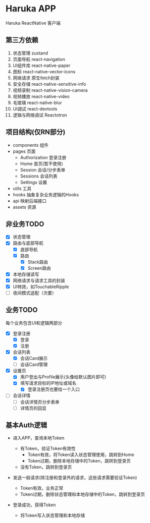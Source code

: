 # Haruka APP
Haruka ReactNative 客户端

## 第三方依赖
1. 状态管理 zustand
2. 页面导航 react-navigation
3. UI组件库 react-native-paper
4. 图标 react-native-vector-icons
5. 网络请求 原生fetch封装
6. 安全存储 react-native-sensitive-info
7. 视频录制 react-native-vision-camera
8. 视频播放 react-native-video
9. 毛玻璃 react-native-blur
10. UI调试 react-devtools
11. 逻辑与网络调试 Reactotron

## 项目结构(仅RN部分)
- components 组件  
- pages 页面  
    - Authorization 登录注册  
    - Home 首页(暂不使用)  
    - Session 会话/分步表单  
    - Sessions 会话列表  
    - Settings 设置  
- utils 工具  
- hooks 抽象复杂业务逻辑的Hooks
- api 映射后端接口
- assets 资源

## 非业务TODO
- [x] 状态管理
- [x] 路由与底部导航
  - [x] 底部导航
  - [x] 路由
    - [x] Stack路由
    - [x] Screen路由
- [x] 本地存储读写
- [x] 网络请求与请求工具的封装
- [x] UI特效，如TouchableRipple
- [ ] 夜间模式适配（次要）

## 业务TODO
每个业务包含UI和逻辑两部分
- [x] 登录注册
  - [x] 登录
  - [x] 注册 
- [x] 会话列表
  - [x] 会话Card展示
  - [ ] 会话Card管理
- [x] 设置页
  - [x] 用户登出与Profile展示(头像给默认图片即可)
  - [x] 填写请求目标的IP地址或域名
    - [x] 登录注册页也要给一个入口
- [ ] 会话详情
  - [ ] 会话详情页分步表单
  - [ ] 详情页的回显

## 基本Auth逻辑
- 进入APP，查询本地Token
   - 有Token，验证Token有效性
        - Token有效，将Token读入状态管理使用，跳转到Home
        - Token过期，删除本地存储中的Token，跳转到登录页
   - 没有Token，跳转到登录页

- 发送一般请求(除注册和登录外的请求，这些请求需要验证Token)
   - Token有效，业务正常
   - Token过期，删除状态管理和本地存储中的Token，跳转到登录页

- 登录成功，获得Token
   - 将Token写入状态管理和本地存储
